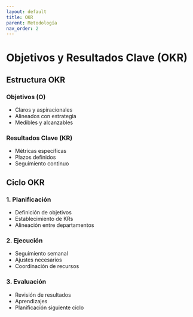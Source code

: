```yaml
---
layout: default
title: OKR
parent: Metodología
nav_order: 2
---
```


# Objetivos y Resultados Clave (OKR)

## Estructura OKR

### Objetivos (O)
- Claros y aspiracionales
- Alineados con estrategia
- Medibles y alcanzables

### Resultados Clave (KR)
- Métricas específicas
- Plazos definidos
- Seguimiento continuo

## Ciclo OKR

### 1. Planificación
- Definición de objetivos
- Establecimiento de KRs
- Alineación entre departamentos

### 2. Ejecución
- Seguimiento semanal
- Ajustes necesarios
- Coordinación de recursos

### 3. Evaluación
- Revisión de resultados
- Aprendizajes
- Planificación siguiente ciclo
